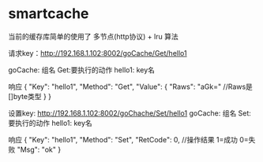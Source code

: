 # smartcache
当前的缓存库简单的使用了 多节点(http协议) + lru 算法

请求key：http://192.168.1.102:8002/goCache/Get/hello1

goCache: 组名
Get:要执行的动作
hello1: key名

响应
{
    "Key": "hello1",
    "Method": "Get",
    "Value": {
        "Raws": "aGk="  //Raws是 []byte类型
    }
}


设置key: http://192.168.1.102:8002/goChache/Set/hello1
goCache: 组名
Set:要执行的动作
hello1: key名

响应
{
	"Key": "hello1",
	"Method": "Set",
	"RetCode": 0,  //操作结果 1=成功  0=失败
	"Msg": "ok"
}

 

